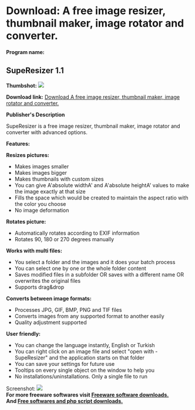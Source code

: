 # Download: A free image resizer, thumbnail maker, image rotator and converter.

**Program name:**

## SupeResizer 1.1

  
**Thumbshot:** ![](http://www.freewarefiles.com/screenshot/superesizer_md.jpg)   
  
**Download link:** [Download A free image resizer, thumbnail maker, image rotator and converter.](http://freesoftwares.boysofts.com/SupeResizer_program_65248.html)  
  


**Publisher's Description**  
  


SupeResizer is a free image resizer, thumbnail maker, image rotator and converter with advanced options. 

**Features:**

**Resizes pictures:**

  * Makes images smaller 
  * Makes images bigger 
  * Makes thumbnails with custom sizes 
  * You can give A'absolute widthA' and A'absolute heightA' values to make the image exactly at that size 
  * Fills the space which would be created to maintain the aspect ratio with the color you choose 
  * No image deformation 

**Rotates picture:**

  * Automatically rotates according to EXIF information 
  * Rotates 90, 180 or 270 degrees manually 

**Works with multi files:**

  * You select a folder and the images and it does your batch process 
  * You can select one by one or the whole folder content 
  * Saves modified files in a subfolder OR saves with a different name OR overwrites the original files 
  * Supports drag&drop 

**Converts between image formats:**

  * Processes JPG, GIF, BMP, PNG and TIF files 
  * Converts images from any supported format to another easily 
  * Quality adjustment supported 

**User friendly:**

  * You can change the language instantly, English or Turkish 
  * You can right click on an image file and select "open with - SupeResizer" and the application starts on that folder 
  * You can save your settings for future use 
  * Tooltips on every single object on the window to help you 
  * No installations/uninstallations. Only a single file to run 

  
  
Screenshot: ![](http://www.freewarefiles.com/screenshot/superesizer.jpg)   
**For more freeware softwares visit [Freeware software downloads.](http://freesoftwares.boysofts.com/)**   
**And [Free softwares and php script downloads.](http://www.boysofts.com/)**
